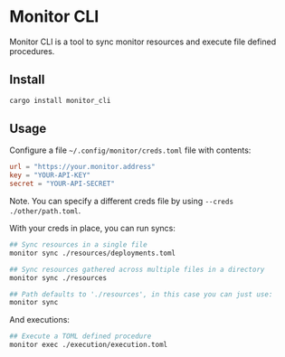 # Monitor CLI

Monitor CLI is a tool to sync monitor resources and execute file defined procedures.

## Install

```sh
cargo install monitor_cli
```

## Usage

Configure a file `~/.config/monitor/creds.toml` file with contents:
```toml
url = "https://your.monitor.address"
key = "YOUR-API-KEY"
secret = "YOUR-API-SECRET"
```

Note. You can specify a different creds file by using `--creds ./other/path.toml`.

With your creds in place, you can run syncs:

```sh
## Sync resources in a single file
monitor sync ./resources/deployments.toml

## Sync resources gathered across multiple files in a directory
monitor sync ./resources

## Path defaults to './resources', in this case you can just use:
monitor sync
```

And executions:

```sh
## Execute a TOML defined procedure
monitor exec ./execution/execution.toml
```